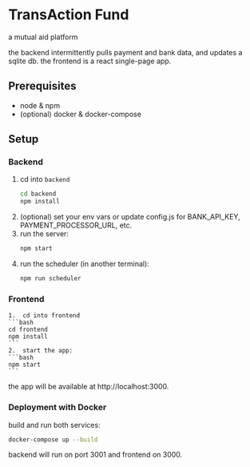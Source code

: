# TransAction Fund

a mutual aid platform

the backend intermittently pulls payment and bank data, and updates a sqlite db. the frontend is a react single-page app.

## Prerequisites
- node & npm
- (optional) docker & docker-compose

## Setup

### Backend
1. cd into `backend`
   ```bash
   cd backend
   npm install
   ```
2.	(optional) set your env vars or update config.js for BANK_API_KEY, PAYMENT_PROCESSOR_URL, etc.
3.	run the server:
    ```bash
    npm start
4.	run the scheduler (in another terminal):
    ```bash
    npm run scheduler
    ```

### Frontend
	1.	cd into frontend
    ```bash
    cd frontend
    npm install
    ```
	2.	start the app:
    ```bash
    npm start
    ```

the app will be available at http://localhost:3000.

### Deployment with Docker

build and run both services:

```bash
docker-compose up --build
```

backend will run on port 3001 and frontend on 3000.
